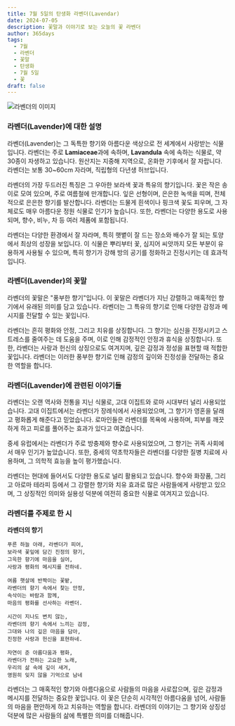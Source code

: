 ```yaml
---
title: 7월 5일의 탄생화 라벤더(Lavendar)
date: 2024-07-05
description: 꽃말과 이야기로 보는 오늘의 꽃 라벤더
author: 365days
tags:
  - 7월
  - 라벤더
  - 꽃말
  - 탄생화
  - 7월 5일
  - 꽃
draft: false
---
```


![라벤더의 이미지](https://cdn.pixabay.com/photo/2020/07/08/08/06/flowers-5383054_640.jpg#center)


### 라벤더(Lavender)에 대한 설명

라벤더(Lavender)는 그 독특한 향기와 아름다운 색상으로 전 세계에서 사랑받는 식물입니다. 라벤더는 주로 **Lamiaceae**과에 속하며, **Lavandula** 속에 속하는 식물로, 약 30종이 자생하고 있습니다. 원산지는 지중해 지역으로, 온화한 기후에서 잘 자랍니다. 라벤더는 보통 30~60cm 자라며, 직립형의 다년생 허브입니다.

라벤더의 가장 두드러진 특징은 그 우아한 보라색 꽃과 특유의 향기입니다. 꽃은 작은 송이로 모여 있으며, 주로 여름철에 만개합니다. 잎은 선형이며, 은은한 녹색을 띠며, 전체적으로 은은한 향기를 발산합니다. 라벤더는 드물게 흰색이나 핑크색 꽃도 피우며, 그 자체로도 매우 아름다운 정원 식물로 인기가 높습니다. 또한, 라벤더는 다양한 용도로 사용되며, 향수, 비누, 차 등 여러 제품에 포함됩니다.

라벤더는 다양한 환경에서 잘 자라며, 특히 햇볕이 잘 드는 장소와 배수가 잘 되는 토양에서 최상의 성장을 보입니다. 이 식물은 뿌리부터 꽃, 심지어 씨앗까지 모든 부분이 유용하게 사용될 수 있으며, 특히 향기가 강해 방의 공기를 정화하고 진정시키는 데 효과적입니다.

### 라벤더(Lavender)의 꽃말

라벤더의 꽃말은 "풍부한 향기"입니다. 이 꽃말은 라벤더가 지닌 강렬하고 매혹적인 향기에서 유래된 의미를 담고 있습니다. 라벤더는 그 특유의 향기로 인해 다양한 감정과 메시지를 전달할 수 있는 꽃입니다. 

라벤더는 흔히 평화와 안정, 그리고 치유를 상징합니다. 그 향기는 심신을 진정시키고 스트레스를 줄여주는 데 도움을 주며, 이로 인해 감정적인 안정과 휴식을 상징합니다. 또한, 라벤더는 사랑과 헌신의 상징으로도 여겨지며, 깊은 감정과 정성을 표현할 때 적합한 꽃입니다. 라벤더는 이러한 풍부한 향기로 인해 감정의 깊이와 진정성을 전달하는 중요한 역할을 합니다.

### 라벤더(Lavender)에 관련된 이야기들

라벤더는 오랜 역사와 전통을 지닌 식물로, 고대 이집트와 로마 시대부터 널리 사용되었습니다. 고대 이집트에서는 라벤더가 장례식에서 사용되었으며, 그 향기가 영혼을 달래고 평화롭게 해준다고 믿었습니다. 로마인들은 라벤더를 목욕에 사용하며, 피부를 깨끗하게 하고 피로를 풀어주는 효과가 있다고 여겼습니다.

중세 유럽에서는 라벤더가 주로 방충제와 향수로 사용되었으며, 그 향기는 귀족 사회에서 매우 인기가 높았습니다. 또한, 중세의 약초학자들은 라벤더를 다양한 질병 치료에 사용하며, 그 의학적 효능을 높이 평가했습니다. 

라벤더는 현대에 들어서도 다양한 용도로 널리 활용되고 있습니다. 향수와 화장품, 그리고 아로마 테라피 등에서 그 강렬한 향기와 치유 효과로 많은 사람들에게 사랑받고 있으며, 그 상징적인 의미와 실용성 덕분에 여전히 중요한 식물로 여겨지고 있습니다.

### 라벤더를 주제로 한 시

**라벤더의 향기**

```
푸른 하늘 아래, 라벤더가 피어,  
보라색 꽃잎에 담긴 진정의 향기,  
그윽한 향기에 마음을 실어,  
사랑과 평화의 메시지를 전하네.

여름 햇살에 반짝이는 꽃밭,  
라벤더의 향기 속에서 찾는 안정,  
속삭이는 바람과 함께,  
마음의 평화를 선사하는 라벤더.

시간이 지나도 변치 않는,  
라벤더의 향기 속에서 느끼는 감정,  
그대와 나의 깊은 마음을 담아,  
진정한 사랑과 헌신을 표현하네.

자연이 준 아름다움과 평화,  
라벤더가 전하는 고요한 노래,  
우리의 삶 속에 깊이 새겨,  
영원히 잊지 않을 기억으로 남네
```

라벤더는 그 매혹적인 향기와 아름다움으로 사람들의 마음을 사로잡으며, 깊은 감정과 메시지를 전달하는 중요한 꽃입니다. 이 꽃은 단순히 시각적인 아름다움을 넘어, 사람들의 마음을 편안하게 하고 치유하는 역할을 합니다. 라벤더의 이야기는 그 향기와 상징성 덕분에 많은 사람들의 삶에 특별한 의미를 더해줍니다.